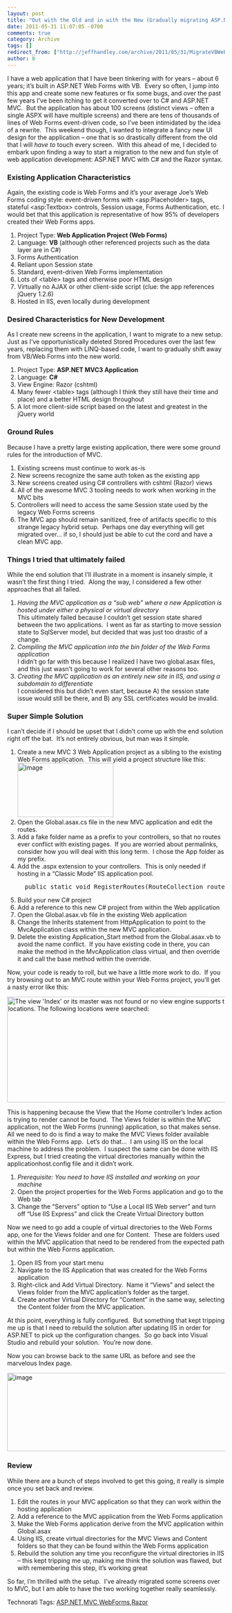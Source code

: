 ```yaml
---
layout: post
title: "Out with the Old and in with the New (Gradually migrating ASP.NET from VB Web Forms to C# MVC/Razor)"
date: 2011-05-31 11:07:05 -0700
comments: true
category: Archive
tags: []
redirect_from: ["http://jeffhandley.com/archive/2011/05/31/MigrateVBWebFormsToCSharpMVC.aspx", "http://jeffhandley.com/archive/2011/05/31/migratevbwebformstocsharpmvc.aspx"].aspx
author: 0
---
```

<!-- more -->
<p>I have a web application that I have been tinkering with for years – about 6 years; it’s built in ASP.NET Web Forms with VB.  Every so often, I jump into this app and create some new features or fix some bugs, and over the past few years I’ve been itching to get it converted over to C# and ASP.NET MVC.  But the application has about 100 screens (distinct views – often a single ASPX will have multiple screens) and there are tens of thousands of lines of Web Forms event-driven code, so I’ve been intimidated by the idea of a rewrite.  This weekend though, I wanted to integrate a fancy new UI design for the application – one that is so drastically different from the old that I will <em>have to </em>touch every screen.  With this ahead of me, I decided to embark upon finding a way to start a migration to the new and fun style of web application development: ASP.NET MVC with C# and the Razor syntax.</p>
<h3>Existing Application Characteristics</h3>
<p>Again, the existing code is Web Forms and it’s your average Joe’s Web Forms coding style: event-driven forms with &lt;asp:Placeholder&gt; tags, stateful &lt;asp:Textbox&gt; controls, Session usage, Forms Authentication, etc. I would bet that this application is representative of how 95% of developers created their Web Forms apps.</p>
<ol>
    <li>Project Type: <strong>Web Application Project (Web Forms)</strong> </li>
    <li>Language: <strong>VB</strong> (although other referenced projects such as the data layer are in C#) </li>
    <li>Forms Authentication </li>
    <li>Reliant upon Session state </li>
    <li>Standard, event-driven Web Forms implementation </li>
    <li>Lots of &lt;table&gt; tags and otherwise poor HTML design </li>
    <li>Virtually no AJAX or other client-side script (clue: the app references jQuery 1.2.6) </li>
    <li>Hosted in IIS, even locally during development </li>
</ol>
<h3>Desired Characteristics for New Development</h3>
<p>As I create new screens in the application, I want to migrate to a new setup.  Just as I’ve opportunistically deleted Stored Procedures over the last few years, replacing them with LINQ-based code, I want to gradually shift away from VB/Web Forms into the new world.</p>
<ol>
    <li>Project Type: <strong>ASP.NET MVC3 Application</strong> </li>
    <li>Language: <strong>C#</strong> </li>
    <li>View Engine: Razor (cshtml) </li>
    <li>Many fewer &lt;table&gt; tags (although I think they still have their time and place) and a better HTML design throughout </li>
    <li>A lot more client-side script based on the latest and greatest in the jQuery world </li>
</ol>
<h3>Ground Rules</h3>
<p>Because I have a pretty large existing application, there were some ground rules for the introduction of MVC.  </p>
<ol>
    <li>Existing screens must continue to work as-is </li>
    <li>New screens recognize the same auth token as the existing app </li>
    <li>New screens created using C# controllers with cshtml (Razor) views </li>
    <li>All of the awesome MVC 3 tooling needs to work when working in the MVC bits </li>
    <li>Controllers will need to access the same Session state used by the legacy Web Forms screens </li>
    <li>The MVC app should remain sanitized, free of artifacts specific to this strange legacy hybrid setup.  Perhaps one day everything will get migrated over… if so, I should just be able to cut the cord and have a clean MVC app. </li>
</ol>
<h3>Things I tried that ultimately failed</h3>
<p>While the end solution that I’ll illustrate in a moment is insanely simple, it wasn’t the first thing I tried.  Along the way, I considered a few other approaches that all failed.</p>
<ol>
    <li><em>Having the MVC application as a “sub web” where a new Application is hosted under either a physical or virtual directory</em> <br />
    This ultimately failed because I couldn’t get session state shared between the two applications.  I went as far as starting to move session state to SqlServer model, but decided that was just too drastic of a change. </li>
    <li><em>Compiling the MVC application into the bin folder of the Web Forms application</em> <br />
    I didn’t go far with this because I realized I have two global.asax files, and this just wasn’t going to work for several other reasons too. </li>
    <li><em>Creating the MVC application as an entirely new site in IIS, and using a subdomain to differentiate</em> <br />
    I considered this but didn’t even start, because A) the session state issue would still be there, and B) any SSL certificates would be invalid. </li>
</ol>
<h3>Super Simple Solution</h3>
<p>I can’t decide if I should be upset that I didn’t come up with the end solution right off the bat.  It’s not entirely obvious, but man was it simple.</p>
<ol>
    <li>Create a new MVC 3 Web Application project as a sibling to the existing Web Forms application.  This will yield a project structure like this: <br />
    <img style="BACKGROUND-IMAGE: none; BORDER-RIGHT-WIDTH: 0px; MARGIN: 0px; PADDING-LEFT: 0px; PADDING-RIGHT: 0px; DISPLAY: inline; BORDER-TOP-WIDTH: 0px; BORDER-BOTTOM-WIDTH: 0px; BORDER-LEFT-WIDTH: 0px; PADDING-TOP: 0px" title="image" border="0" alt="image" width="222" height="125" src="http://jeffhandley.com/images/jeffhandley_com/Windows-Live-Writer/Out-with-the-Old-and-in-with-the-New-Gra_1EB6/image_784ae486-e9d9-406c-ac7b-5bdd7b0ba0e7.png" /> </li>
    <li>Open the Global.asax.cs file in the new MVC application and edit the routes. </li>
    <li>Add a fake folder name as a prefix to your controllers, so that no routes ever conflict with existing pages.  If you are worried about permalinks, consider how you will deal with this long term.  I chose the App folder as my prefix. </li>
    <li>Add the .aspx extension to your controllers.  This is only needed if hosting in a “Classic Mode” IIS application pool. <br />
    <pre>  public static void RegisterRoutes(RouteCollection routes)   {     routes.IgnoreRoute("{resource}.axd/{*pathInfo}");     routes.MapRoute(       "Default", // Route name       "App/{controller}.aspx/{action}/{id}", // URL with parameters        new { controller = "Home", action = "Index", id = UrlParameter.Optional } // Parameter defaults     );   }<br /></pre>
    </li>
    <li>Build your new C# project </li>
    <li>Add a reference to this new C# project from within the Web application </li>
    <li>Open the Global.asax.vb file in the existing Web application </li>
    <li>Change the Inherits statement from HttpApplication to point to the MvcApplication class within the new MVC application. </li>
    <li>Delete the existing Application_Start method from the Global.asax.vb to avoid the name conflict.  If you have existing code in there, you can make the method in the MvcApplication class virtual, and then override it and call the base method within the override. </li>
</ol>
<p>Now, your code is ready to roll, but we have a little more work to do.  If you try browsing out to an MVC route within your Web Forms project, you’ll get a nasty error like this:</p>
<p><img style="BACKGROUND-IMAGE: none; BORDER-RIGHT-WIDTH: 0px; PADDING-LEFT: 0px; PADDING-RIGHT: 0px; DISPLAY: inline; BORDER-TOP-WIDTH: 0px; BORDER-BOTTOM-WIDTH: 0px; BORDER-LEFT-WIDTH: 0px; PADDING-TOP: 0px" title="The view 'Index' or its master was not found or no view engine supports the searched locations. The following locations were searched:" border="0" alt="The view 'Index' or its master was not found or no view engine supports the searched locations. The following locations were searched:" width="644" height="244" src="http://jeffhandley.com/images/jeffhandley_com/Windows-Live-Writer/Out-with-the-Old-and-in-with-the-New-Gra_1EB6/image_e82d9e9c-8b6c-4f1a-86d9-e0658a3cfee2.png" /></p>
<p>This is happening because the View that the Home controller’s Index action is trying to render cannot be found.  The Views folder is within the MVC application, not the Web Forms (running) application, so that makes sense.  All we need to do is find a way to make the MVC Views folder available within the Web Forms app.  Let’s do that…  I am using IIS on the local machine to address the problem.  I suspect the same can be done with IIS Express, but I tried creating the virtual directories manually within the applicationhost.config file and it didn’t work.</p>
<ol>
    <li><em>Prerequisite: You need to have IIS installed and working on your machine</em> </li>
    <li>Open the project properties for the Web Forms application and go to the Web tab </li>
    <li>Change the “Servers” option to “Use a Local IIS Web server” and turn off “Use IIS Express” and click the Create Virtual Directory button </li>
</ol>
<p>Now we need to go add a couple of virtual directories to the Web Forms app, one for the Views folder and one for Content.  These are folders used within the MVC application that need to be rendered from the expected path but within the Web Forms application.</p>
<ol>
    <li>Open IIS from your start menu </li>
    <li>Navigate to the IIS Application that was created for the Web Forms application </li>
    <li>Right-click and Add Virtual Directory.  Name it “Views” and select the Views folder from the MVC application’s folder as the target. </li>
    <li>Create another Virtual Directory for “Content” in the same way, selecting the Content folder from the MVC application. </li>
</ol>
<p>At this point, everything is fully configured.  But something that kept tripping me up is that I need to rebuild the solution after updating IIS in order for ASP.NET to pick up the configuration changes.  So go back into Visual Studio and rebuild your solution.  You’re now done.</p>
<p>Now you can browse back to the same URL as before and see the marvelous Index page.</p>
<p><img style="BACKGROUND-IMAGE: none; BORDER-RIGHT-WIDTH: 0px; MARGIN: 0px; PADDING-LEFT: 0px; PADDING-RIGHT: 0px; DISPLAY: inline; BORDER-TOP-WIDTH: 0px; BORDER-BOTTOM-WIDTH: 0px; BORDER-LEFT-WIDTH: 0px; PADDING-TOP: 0px" title="image" border="0" alt="image" width="529" height="181" src="http://jeffhandley.com/images/jeffhandley_com/Windows-Live-Writer/Out-with-the-Old-and-in-with-the-New-Gra_1EB6/image_42903c79-a9bc-454e-916e-807d840c34b6.png" /></p>
<h3>
<h3>Review</h3>
<p>While there are a bunch of steps involved to get this going, it really is simple once you set back and review.</p>
<ol>
    <li>Edit the routes in your MVC application so that they can work within the hosting application </li>
    <li>Add a reference to the MVC application from the Web Forms application </li>
    <li>Make the Web Forms application derive from the MVC application within Global.asax </li>
    <li>Using IIS, create virtual directories for the MVC Views and Content folders so that they can be found within the Web Forms application </li>
    <li>Rebuild the solution any time you reconfigure the virtual directories in IIS – this kept tripping me up, making me think the solution was flawed, but with remembering this step, it’s working great </li>
</ol>
<p>So far, I’m thrilled with the setup.  I’ve already migrated some screens over to MVC, but I am able to have the two working together really seamlessly.</p>
<div style="PADDING-BOTTOM: 0px; MARGIN: 0px; PADDING-LEFT: 0px; PADDING-RIGHT: 0px; DISPLAY: inline; FLOAT: none; PADDING-TOP: 0px" id="scid:0767317B-992E-4b12-91E0-4F059A8CECA8:5f535e93-4f43-4e6e-9696-e8ab9e369f8f" class="wlWriterEditableSmartContent">Technorati Tags: <a rel="tag" href="http://technorati.com/tags/ASP.NET">ASP.NET</a>,<a rel="tag" href="http://technorati.com/tags/MVC">MVC</a>,<a rel="tag" href="http://technorati.com/tags/WebForms">WebForms</a>,<a rel="tag" href="http://technorati.com/tags/Razor">Razor</a></div>
</h3>

